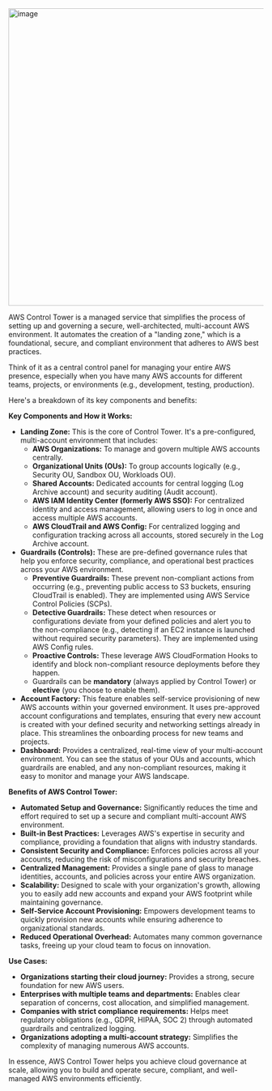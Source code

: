 


<img width="1038" height="587" alt="image" src="https://github.com/user-attachments/assets/2af6998f-20ad-4b06-9305-f0a32b5a103b" />


AWS Control Tower is a managed service that simplifies the process of setting up and governing a secure, well-architected, multi-account AWS environment. It automates the creation of a "landing zone," which is a foundational, secure, and compliant environment that adheres to AWS best practices.

Think of it as a central control panel for managing your entire AWS presence, especially when you have many AWS accounts for different teams, projects, or environments (e.g., development, testing, production).

Here's a breakdown of its key components and benefits:

**Key Components and How it Works:**

* **Landing Zone:** This is the core of Control Tower. It's a pre-configured, multi-account environment that includes:
    * **AWS Organizations:** To manage and govern multiple AWS accounts centrally.
    * **Organizational Units (OUs):** To group accounts logically (e.g., Security OU, Sandbox OU, Workloads OU).
    * **Shared Accounts:** Dedicated accounts for central logging (Log Archive account) and security auditing (Audit account).
    * **AWS IAM Identity Center (formerly AWS SSO):** For centralized identity and access management, allowing users to log in once and access multiple AWS accounts.
    * **AWS CloudTrail and AWS Config:** For centralized logging and configuration tracking across all accounts, stored securely in the Log Archive account.
* **Guardrails (Controls):** These are pre-defined governance rules that help you enforce security, compliance, and operational best practices across your AWS environment.
    * **Preventive Guardrails:** These prevent non-compliant actions from occurring (e.g., preventing public access to S3 buckets, ensuring CloudTrail is enabled). They are implemented using AWS Service Control Policies (SCPs).
    * **Detective Guardrails:** These detect when resources or configurations deviate from your defined policies and alert you to the non-compliance (e.g., detecting if an EC2 instance is launched without required security parameters). They are implemented using AWS Config rules.
    * **Proactive Controls:** These leverage AWS CloudFormation Hooks to identify and block non-compliant resource deployments before they happen.
    * Guardrails can be **mandatory** (always applied by Control Tower) or **elective** (you choose to enable them).
* **Account Factory:** This feature enables self-service provisioning of new AWS accounts within your governed environment. It uses pre-approved account configurations and templates, ensuring that every new account is created with your defined security and networking settings already in place. This streamlines the onboarding process for new teams and projects.
* **Dashboard:** Provides a centralized, real-time view of your multi-account environment. You can see the status of your OUs and accounts, which guardrails are enabled, and any non-compliant resources, making it easy to monitor and manage your AWS landscape.

**Benefits of AWS Control Tower:**

* **Automated Setup and Governance:** Significantly reduces the time and effort required to set up a secure and compliant multi-account AWS environment.
* **Built-in Best Practices:** Leverages AWS's expertise in security and compliance, providing a foundation that aligns with industry standards.
* **Consistent Security and Compliance:** Enforces policies across all your accounts, reducing the risk of misconfigurations and security breaches.
* **Centralized Management:** Provides a single pane of glass to manage identities, accounts, and policies across your entire AWS organization.
* **Scalability:** Designed to scale with your organization's growth, allowing you to easily add new accounts and expand your AWS footprint while maintaining governance.
* **Self-Service Account Provisioning:** Empowers development teams to quickly provision new accounts while ensuring adherence to organizational standards.
* **Reduced Operational Overhead:** Automates many common governance tasks, freeing up your cloud team to focus on innovation.

**Use Cases:**

* **Organizations starting their cloud journey:** Provides a strong, secure foundation for new AWS users.
* **Enterprises with multiple teams and departments:** Enables clear separation of concerns, cost allocation, and simplified management.
* **Companies with strict compliance requirements:** Helps meet regulatory obligations (e.g., GDPR, HIPAA, SOC 2) through automated guardrails and centralized logging.
* **Organizations adopting a multi-account strategy:** Simplifies the complexity of managing numerous AWS accounts.

In essence, AWS Control Tower helps you achieve cloud governance at scale, allowing you to build and operate secure, compliant, and well-managed AWS environments efficiently.
